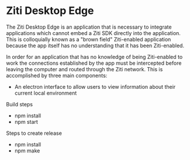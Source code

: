 # Ziti Desktop Edge

The Ziti Desktop Edge is an application that is necessary to integrate applications which cannot embed a Ziti SDK
directly into the application. This is colloquially known as a "brown field" Ziti-enabled application because the app
itself has no understanding that it has been Ziti-enabled.

In order for an application that has no knowledge of being Ziti-enabled to work the connections established by the app
must be intercepted before leaving the computer and routed through the Ziti network. This is accomplished by three main
components:

* An electron interface to allow users to view information about their current local environment

Build steps

* npm install
* npm start

Steps to create release

* npm install
* npm make
